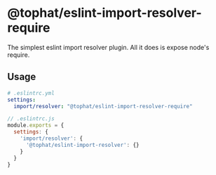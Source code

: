 # @tophat/eslint-import-resolver-require

The simplest eslint import resolver plugin. All it does is expose node's require.

## Usage

```yml
# .eslintrc.yml
settings:
  import/resolver: "@tophat/eslint-import-resolver-require"
```

```js
// .eslintrc.js
module.exports = {
  settings: {
    'import/resolver': {
      '@tophat/eslint-import-resolver': {}
    }
  }
}
```
